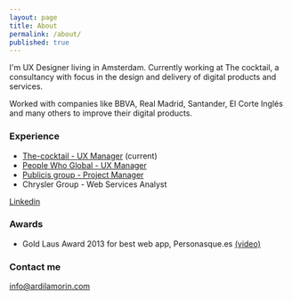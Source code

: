 ```yaml
---
layout: page
title: About
permalink: /about/
published: true
---
```


I'm UX Designer living in Amsterdam. Currently working at The cocktail, a consultancy with focus in the design and delivery of digital products and services.

Worked with companies like BBVA, Real Madrid, Santander, El Corte Inglés and many others to improve their digital products.

### Experience

- [The-cocktail - UX Manager](https://the-cocktail.com/en "The-cocktail") (current)
- [People Who Global - UX Manager ](https://www.peoplewhoglobal.com)
- [Publicis group - Project Manager](http://www.publicis.es)
- Chrysler Group - Web Services Analyst

[Linkedin](https://www.linkedin.com/in/ardilamorin/ "Linkedin profile")

### Awards

- Gold Laus Award 2013 for best web app, Personasque.es [(video)](https://youtu.be/ay86Yzjgtqg?list=LLjZ11Zg2k39RqPiDGTpowbA)

### Contact me

[info@ardilamorin.com](mailto:info@ardilamorin.com)
